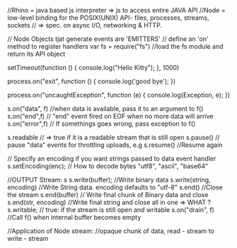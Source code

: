 //Rhino = java based js interpreter => js to access entire JAVA API
//Node = low-level binding for the POSIX(UNIX) API- files, processes, streams, sockets
//       => spec. on async I/O, networking & HTTP.

// Node Objects tjat generate events are 'EMITTERS'
// define an 'on' method to register handlers 
var fs = require("fs") //load the fs module and return its API object

setTimeout(function () {
    console.log("Hello Kitty");
}, 1000)

process.on("exit", function () {
    console.log('good bye');
})

process.on("uncaughtException", function (e) {
    console.log(Exception, e);
})

s.on("data", f) //when data is available, pass it to an argument to f()
s.on("end",f) // "end" event fired on EOF when no more data will arrive 
s.on("error",f) // If somethings goes wrong, pass exception to f()

s.readable  // => true if it is a readable stream that is still open
s.pause()   // pause "data" events for throttling uploads, e.g
s.resume() //Resume again 

// Specify an encoding if you want strings passed to data event handler
s.setEncoding(enc); // How to decode bytes "utf8", "ascii", "base64"

//OUTPUT Stream: s
s.write(buffer); //Write binary data
s.write(string, encoding)   //Write String data. encoding defaults to "utf-8"
s.end() //Close the stream
s.end(buffer) // Write final chunk of Binary data and close
s.end(str, encoding) //Write final string and close all in one => WHAT ?
s.writable; // true: if the stream is still open and writable
s.on("drain", f)    //Call f() when internal buffer becomes empty

//Application of Node stream: 
//opaque chunk of data, read - stream to write - stream



